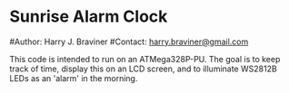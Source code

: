 Sunrise Alarm Clock
===================

#Author: Harry J. Braviner
#Contact: harry.braviner@gmail.com

This code is intended to run on an ATMega328P-PU.
The goal is to keep track of time, display this on an LCD screen, and to illuminate WS2812B LEDs as an 'alarm' in the morning.
